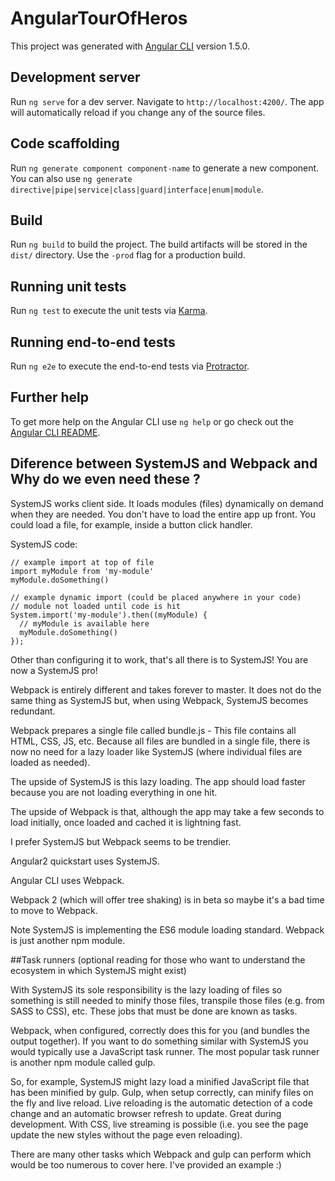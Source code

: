 
# AngularTourOfHeros

This project was generated with [Angular CLI](https://github.com/angular/angular-cli) version 1.5.0.

## Development server

Run `ng serve` for a dev server. Navigate to `http://localhost:4200/`. The app will automatically reload if you change any of the source files.

## Code scaffolding

Run `ng generate component component-name` to generate a new component. You can also use `ng generate directive|pipe|service|class|guard|interface|enum|module`.

## Build

Run `ng build` to build the project. The build artifacts will be stored in the `dist/` directory. Use the `-prod` flag for a production build.

## Running unit tests

Run `ng test` to execute the unit tests via [Karma](https://karma-runner.github.io).

## Running end-to-end tests

Run `ng e2e` to execute the end-to-end tests via [Protractor](http://www.protractortest.org/).

## Further help

To get more help on the Angular CLI use `ng help` or go check out the [Angular CLI README](https://github.com/angular/angular-cli/blob/master/README.md).

## Diference between SystemJS and Webpack and Why do we even need these ?

SystemJS works client side. It loads modules (files) dynamically on demand when they are needed. You don't have to load the entire app up front. You could load a file, for example, inside a button click handler.

SystemJS code:
```
// example import at top of file
import myModule from 'my-module'
myModule.doSomething()

// example dynamic import (could be placed anywhere in your code)
// module not loaded until code is hit
System.import('my-module').then((myModule) {
  // myModule is available here
  myModule.doSomething()
});
```

Other than configuring it to work, that's all there is to SystemJS! You are now a SystemJS pro!

Webpack is entirely different and takes forever to master. It does not do the same thing as SystemJS but, when using Webpack, SystemJS becomes redundant.

Webpack prepares a single file called bundle.js - This file contains all HTML, CSS, JS, etc. Because all files are bundled in a single file, there is now no need for a lazy loader like SystemJS (where individual files are loaded as needed).

The upside of SystemJS is this lazy loading. The app should load faster because you are not loading everything in one hit.

The upside of Webpack is that, although the app may take a few seconds to load initially, once loaded and cached it is lightning fast.

I prefer SystemJS but Webpack seems to be trendier.

Angular2 quickstart uses SystemJS.

Angular CLI uses Webpack.

Webpack 2 (which will offer tree shaking) is in beta so maybe it's a bad time to move to Webpack.

Note SystemJS is implementing the ES6 module loading standard. Webpack is just another npm module.

##Task runners (optional reading for those who want to understand the ecosystem in which SystemJS might exist)

With SystemJS its sole responsibility is the lazy loading of files so something is still needed to minify those files, transpile those files (e.g. from SASS to CSS), etc. These jobs that must be done are known as tasks.

Webpack, when configured, correctly does this for you (and bundles the output together). If you want to do something similar with SystemJS you would typically use a JavaScript task runner. The most popular task runner is another npm module called gulp.

So, for example, SystemJS might lazy load a minified JavaScript file that has been minified by gulp. Gulp, when setup correctly, can minify files on the fly and live reload. Live reloading is the automatic detection of a code change and an automatic browser refresh to update. Great during development. With CSS, live streaming is possible (i.e. you see the page update the new styles without the page even reloading).

There are many other tasks which Webpack and gulp can perform which would be too numerous to cover here. I've provided an example :)